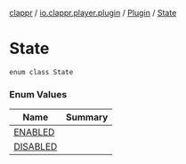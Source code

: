 [clappr](../../../index.md) / [io.clappr.player.plugin](../../index.md) / [Plugin](../index.md) / [State](./index.md)

# State

`enum class State`

### Enum Values

| Name | Summary |
|---|---|
| [ENABLED](-e-n-a-b-l-e-d.md) |  |
| [DISABLED](-d-i-s-a-b-l-e-d.md) |  |
